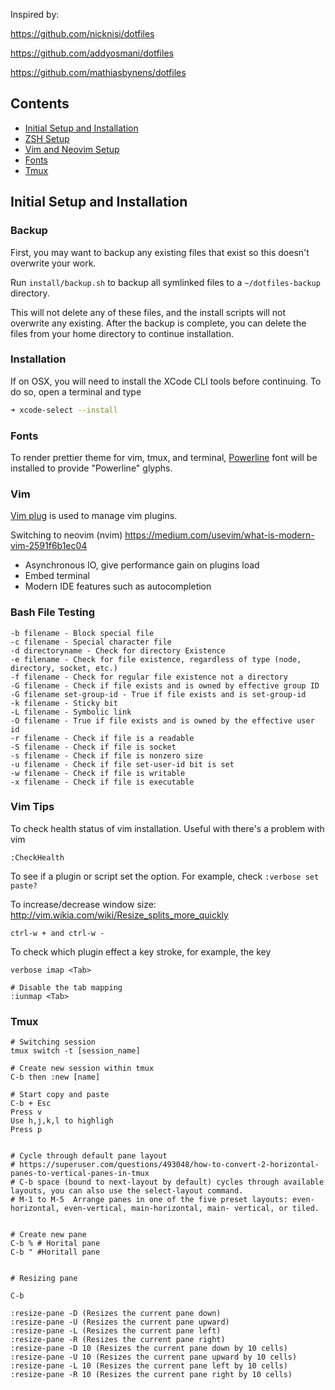 Inspired by:

https://github.com/nicknisi/dotfiles

https://github.com/addyosmani/dotfiles

https://github.com/mathiasbynens/dotfiles

## Contents

+ [Initial Setup and Installation](#initial-setup-and-installation)
+ [ZSH Setup](#zsh-setup)
+ [Vim and Neovim Setup](#vim-and-neovim-setup)
+ [Fonts](#fonts)
+ [Tmux](#tmux-configuration)

## Initial Setup and Installation

### Backup

First, you may want to backup any existing files that exist so this doesn't overwrite your work.

Run `install/backup.sh` to backup all symlinked files to a `~/dotfiles-backup` directory.

This will not delete any of these files, and the install scripts will not overwrite any
existing. After the backup is complete, you can delete the files from your home directory
to continue installation.

### Installation

If on OSX, you will need to install the XCode CLI tools before continuing. To do
so, open a terminal and type

```bash
➜ xcode-select --install
```

### Fonts
To render prettier theme for vim, tmux, and terminal,
[Powerline](https://github.com/powerline/fonts) font will be installed to provide
"Powerline" glyphs.

### Vim

[Vim plug](https://github.com/junegunn/vim-plug) is used to manage vim plugins.

Switching to neovim (nvim)
https://medium.com/usevim/what-is-modern-vim-2591f6b1ec04
* Asynchronous IO, give performance gain on plugins load
* Embed terminal
* Modern IDE features such as autocompletion


### Bash File Testing
```
-b filename - Block special file
-c filename - Special character file
-d directoryname - Check for directory Existence
-e filename - Check for file existence, regardless of type (node, directory, socket, etc.)
-f filename - Check for regular file existence not a directory
-G filename - Check if file exists and is owned by effective group ID
-G filename set-group-id - True if file exists and is set-group-id
-k filename - Sticky bit
-L filename - Symbolic link
-O filename - True if file exists and is owned by the effective user id
-r filename - Check if file is a readable
-S filename - Check if file is socket
-s filename - Check if file is nonzero size
-u filename - Check if file set-user-id bit is set
-w filename - Check if file is writable
-x filename - Check if file is executable
```


### Vim Tips
To check health status of vim installation. Useful with there's a problem with vim
```
:CheckHealth
```

To see if a plugin or script set the option.
For example, check `:verbose set paste?`


To increase/decrease window size:
http://vim.wikia.com/wiki/Resize_splits_more_quickly
```
ctrl-w + and ctrl-w - 
```

To check which plugin effect a key stroke, for example, the <tab> key
```
verbose imap <Tab>

# Disable the tab mapping
:iunmap <Tab>

```



### Tmux
``` 
# Switching session
tmux switch -t [session_name]

# Create new session within tmux
C-b then :new [name]

# Start copy and paste
C-b + Esc
Press v
Use h,j,k,l to highligh
Press p


# Cycle through default pane layout
# https://superuser.com/questions/493048/how-to-convert-2-horizontal-panes-to-vertical-panes-in-tmux
# C-b space (bound to next-layout by default) cycles through available layouts, you can also use the select-layout command.
# M-1 to M-5  Arrange panes in one of the five preset layouts: even- horizontal, even-vertical, main-horizontal, main- vertical, or tiled.


# Create new pane
C-b % # Horital pane
C-b " #Horitall pane


# Resizing pane

C-b

:resize-pane -D (Resizes the current pane down)
:resize-pane -U (Resizes the current pane upward)
:resize-pane -L (Resizes the current pane left)
:resize-pane -R (Resizes the current pane right)
:resize-pane -D 10 (Resizes the current pane down by 10 cells)
:resize-pane -U 10 (Resizes the current pane upward by 10 cells)
:resize-pane -L 10 (Resizes the current pane left by 10 cells)
:resize-pane -R 10 (Resizes the current pane right by 10 cells)


```

